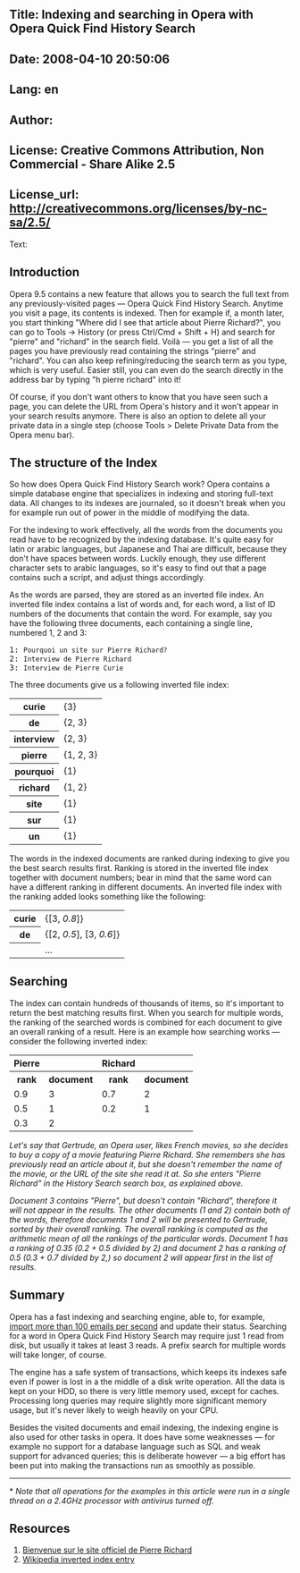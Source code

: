 Title: Indexing and searching in Opera with Opera Quick Find History Search
----
Date: 2008-04-10 20:50:06
----
Lang: en
----
Author: 
----
License: Creative Commons Attribution, Non Commercial - Share Alike 2.5
----
License_url: http://creativecommons.org/licenses/by-nc-sa/2.5/
----
Text:

<h2>Introduction</h2>
<p>Opera 9.5 contains a new feature that allows you to search the full text from any previously-visited pages &#8212; Opera Quick Find History Search. Anytime you visit a page, its contents is indexed. Then for example if, a month later, you start thinking &quot;Where did I see that article about Pierre Richard?&quot;, you can go to Tools -&gt; History (or press Ctrl/Cmd + Shift + H) and search for &quot;pierre&quot; and &quot;richard&quot; in the search field. Voilà &#8212; you get a list of all the pages you have previously read containing the strings &quot;pierre&quot; and &quot;richard&quot;. You can also keep refining/reducing the search term as you type, which is very useful. Easier still, you can even do the search directly in the address bar by typing &quot;h pierre richard&quot; into it!</p>

<p>Of course, if you don&#39;t want others to know that you have seen such a page, you can delete the URL from Opera&#39;s history and it won&#39;t appear in your search results anymore. There is also an option to delete all your private data in a single step (choose Tools &gt; Delete Private Data from the Opera menu bar).</p>

<h2>The structure of the Index</h2>
<p>So how does Opera Quick Find History Search work? Opera contains a simple database engine that specializes in indexing and storing full-text data. All changes to its indexes are journaled, so it doesn&#39;t break when you for example run out of power in the middle of modifying the data.</p>

<p>For the indexing to work effectively, all the words from the documents you read have to be recognized by the indexing database. It&#39;s quite easy for latin or arabic languages, but Japanese and Thai are difficult, because they don&#39;t have spaces between words. Luckily enough, they use different character sets to arabic languages, so it&#39;s easy to find out that a page contains such a script, and adjust things accordingly. </p>

<p>As the words are parsed, they are stored as an inverted file index. An inverted file index contains a list of words and, for each word, a list of ID numbers of the documents that contain the word. For example, say you have the following three documents, each containing a single line, numbered 1, 2 and 3: </p>

<pre>1: <code>Pourquoi un site sur Pierre Richard?</code>
2: <code>Interview de Pierre Richard</code>
3: <code>Interview de Pierre Curie</code>
</pre>
<p>The three documents give us a following inverted file index:</p>

<table>
  <tr>
    <th>curie</th><td>{3}</td>
  </tr>
  <tr>
    <th>de</th><td>{2, 3}</td>
  </tr>
  <tr>
    <th>interview</th><td>{2, 3}</td>
  </tr>
  <tr>
    <th>pierre</th><td>{1, 2, 3}</td>
  </tr>
  <tr>
    <th>pourquoi</th><td>{1}</td>
  </tr>
  <tr>
    <th>richard</th><td>{1, 2}</td>
  </tr>
  <tr>
    <th>site</th><td>{1}</td>
  </tr>
  <tr>
    <th>sur</th><td>{1}</td>
  </tr>
  <tr>
    <th>un</th><td>{1}</td>
  </tr>
</table>

<p>The words in the indexed documents are ranked during indexing to give you the best search results first. Ranking is stored in the inverted file index together with document numbers; bear in mind that the same word can have a different ranking in different documents. An inverted file index with the ranking added looks something like the following: </p>

<table>
  <tr>
    <th>curie</th><td>{[3, <i>0.8</i>]}</td>
  </tr>
  <tr>
    <th>de</th><td>{[2, <i>0.5</i>], [3, <i>0.6</i>]}</td>
  </tr>
  <tr><th></th><td>...</td></tr>
</table>

<h2>Searching</h2>
<p>The index can contain hundreds of thousands of items, so it&#39;s important to return the best matching results first. When you search for multiple words, the ranking of the searched words is combined for each document to give an overall ranking of a result. Here is an example how searching works &#8212; consider the following inverted index:</p>

<table>
  <tr><th>Pierre</th><th></th> <th>Richard</th><th></th></tr>
  <tr><th>rank</th><th>document</th> <th>rank</th><th>document</th></tr>
  <tr><td>0.9</td><td>3</td> <td>0.7</td><td>2</td></tr>
  <tr><td>0.5</td><td>1</td> <td>0.2</td><td>1</td></tr>
  <tr><td>0.3</td><td>2</td> <td>&#xA0;</td><td>&#xA0;</td></tr>
</table>

<p><em>Let&#39;s say that Gertrude, an Opera user, likes French movies, so she decides to buy a copy of a movie featuring Pierre Richard. She remembers she has previously read an article about it, but she doesn&#39;t remember the name of the movie, or the URL of the site she read it at. So she enters &quot;Pierre Richard&quot; in the History Search search box, as explained above.</em></p>

<p><em>Document 3 contains &quot;Pierre&quot;, but doesn&#39;t contain &quot;Richard&quot;, therefore it will not appear in the results. The other documents (1 and 2) contain both of the words, therefore documents 1 and 2 will be presented to Gertrude, sorted by their overall ranking. The overall ranking is computed as the arithmetic mean of all the rankings of the particular words. Document 1 has a ranking of 0.35 (0.2 + 0.5 divided by 2) and document 2 has a ranking of 0.5 (0.3 + 0.7 divided by 2,) so document 2 will appear first in the list of results. </em></p>

<h2>Summary</h2>
<p>Opera has a fast indexing and searching engine, able to, for example, <a href="#note_perf">import more than 100 emails per second</a> and update their status. Searching for a word in Opera Quick Find History Search may require just 1 read from disk, but usually it takes at least 3 reads. A prefix search for multiple words will take longer, of course. </p>

<p>The engine has a safe system of transactions, which keeps its indexes safe even if power is lost in a the middle of a disk write operation. All the data is kept on your HDD, so there is very little memory used, except for caches. Processing long queries may require slightly more significant memory usage, but it&#39;s never likely to weigh heavily on your CPU. </p>

<p>Besides the visited documents and email indexing, the indexing engine is also used for other tasks in opera. It does have some weaknesses &#8212; for example no support for a database language such as SQL and weak support for advanced queries; this is deliberate however &#8212; a big effort has been put into making the transactions run as smoothly as possible. </p>

<hr />
<p><a name="note_perf">*</a>
<em>Note that all operations for the examples in this article were run in a single thread on a 2.4GHz processor with antivirus turned off.
</em></p>

<h2>Resources</h2>
<ol>
<li><a href="http://www.pierre-richard.fr/Frameset-PR.html">Bienvenue sur le site officiel de Pierre Richard</a></li>
<li><a href="http://en.wikipedia.org/wiki/Inverted_index">Wikipedia inverted index entry</a></li>
</ol>

